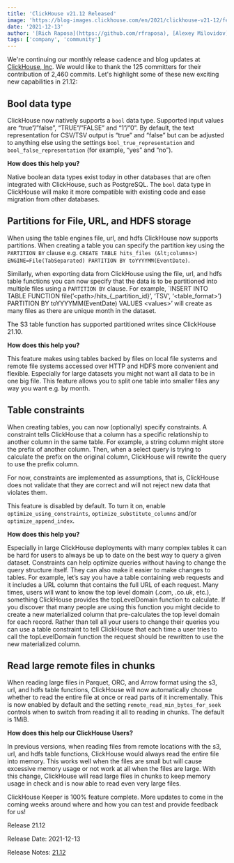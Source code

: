 ```yaml
---
title: 'ClickHouse v21.12 Released'
image: 'https://blog-images.clickhouse.com/en/2021/clickhouse-v21-12/featured.jpg'
date: '2021-12-13'
author: '[Rich Raposa](https://github.com/rfraposa), [Alexey Milovidov](https://github.com/alexey-milovidov)'
tags: ['company', 'community']
---
```


We're continuing our monthly release cadence and blog updates at[ ClickHouse, Inc](https://clickhouse.com/blog/en/2021/clickhouse-inc/). We would like to thank the 125 committers for their contribution of 2,460 commits. Let's highlight some of these new exciting new capabilities in 21.12:

## Bool data type

ClickHouse now natively supports a `bool` data type. Supported input values are “true”/”false”, “TRUE”/”FALSE” and “1”/”0”. By default, the text representation for CSV/TSV output is “true” and “false” but can be adjusted to anything else using the settings `bool_true_representation` and `bool_false_representation` (for example, “yes” and “no”).

**How does this help you?**

Native boolean data types exist today in other databases that are often integrated with ClickHouse, such as PostgreSQL. The `bool` data type in ClickHouse will make it more compatible with existing code and ease migration from other databases.


## Partitions for File, URL, and HDFS storage

When using the table engines file, url, and hdfs ClickHouse now supports partitions. When creating a table you can specify the partition key using the `PARTITION BY` clause e.g. `CREATE TABLE hits_files (&lt;columns>) ENGINE=File(TabSeparated) PARTITION BY toYYYYMM(EventDate)`.

Similarly, when exporting data from ClickHouse using the file, url, and hdfs table functions you can now specify that the data is to be partitioned into multiple files using a `PARTITION BY` clause. For example, `INSERT INTO TABLE FUNCTION file(’&lt;path>/hits_{_partition_id}’, ‘TSV’, ‘&lt;table_format>’) PARTITION BY toYYYYMM(EventDate) VALUES &lt;values>’ will create as many files as there are unique month in the dataset.

The S3 table function has supported partitioned writes since ClickHouse 21.10.

**How does this help you?**

This feature makes using tables backed by files on local file systems and remote file systems accessed over HTTP and HDFS more convenient and flexible. Especially for large datasets you might not want all data to be in one big file. This feature allows you to split one table into smaller files any way you want e.g. by month.


## Table constraints

When creating tables, you can now (optionally) specify constraints. A constraint tells ClickHouse that a column has a specific relationship to another column in the same table. For example, a string column might store the prefix of another column. Then, when a select query is trying to calculate the prefix on the original column, ClickHouse will rewrite the query to use the prefix column.

For now, constraints are implemented as assumptions, that is, ClickHouse does not validate that they are correct and will not reject new data that violates them.

This feature is disabled by default. To turn it on, enable `optimize_using_constraints`, `optimize_substitute_columns` and/or `optimize_append_index`.

**How does this help you?**

Especially in large ClickHouse deployments with many complex tables it can be hard for users to always be up to date on the best way to query a given dataset. Constraints can help optimize queries without having to change the query structure itself. They can also make it easier to make changes to tables. For example, let’s say you have a table containing web requests and it includes a URL column that contains the full URL of each request. Many times, users will want to know the top level domain (.com, .co.uk, etc.), something ClickHouse provides the topLevelDomain function to calculate. If you discover that many people are using this function you might decide to create a new materialized column that pre-calculates the top level domain for each record. Rather than tell all your users to change their queries you can use a table constraint to tell ClickHouse that each time a user tries to call the topLevelDomain function the request should be rewritten to use the new materialized column.


## Read large remote files in chunks

When reading large files in Parquet, ORC, and Arrow format using the s3, url, and hdfs table functions, ClickHouse will now automatically choose whether to read the entire file at once or read parts of it incrementally. This is now enabled by default and the setting `remote_read_min_bytes_for_seek` controls when to switch from reading it all to reading in chunks. The default is 1MiB.

**How does this help our ClickHouse Users?**

In previous versions, when reading files from remote locations with the s3, url, and hdfs table functions, ClickHouse would always read the entire file into memory. This works well when the files are small but will cause excessive memory usage or not work at all when the files are large. With this change, ClickHouse will read large files in chunks to keep memory usage in check and is now able to read even very large files. 

ClickHouse Keeper is 100% feature complete. More updates to come in the coming weeks around where and how you can test and provide feedback for us!

Release 21.12

Release Date: 2021-12-13

Release Notes: [21.12](https://github.com/ClickHouse/ClickHouse/blob/master/CHANGELOG.md)
